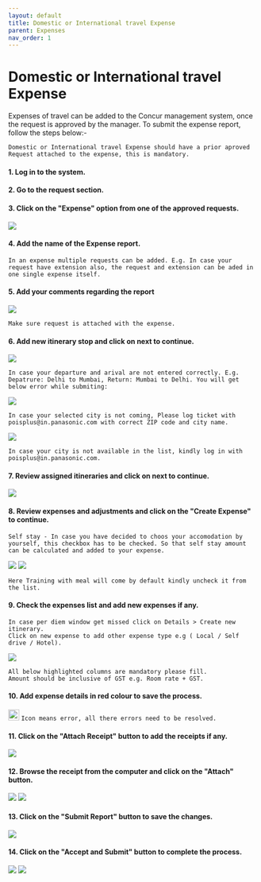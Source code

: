 ```yaml
---
layout: default
title: Domestic or International travel Expense
parent: Expenses 
nav_order: 1
---
```


# Domestic or International travel Expense

Expenses of travel can be added to the Concur management system, once the request is approved by the manager. To submit the expense report, follow the steps below:-

```Domestic or International travel Expense should have a prior aproved Request attached to the expense, this is mandatory.```

#### 1. Log in to the system.

#### 2. Go to the request section.

#### 3. Click on the "Expense" option from one of the approved requests.

<img src="{{ site.url }}{{ site.baseurl }}\assets\images\expences\ex1.png"> 

#### 4. Add the name of the Expense report.

```In an expense multiple requests can be added. E.g. In case your request have extension also, the request and extension can be aded in one single expense itself.```

#### 5. Add your comments regarding the report

<img src="{{ site.url }}{{ site.baseurl }}\assets\images\expences\ex2.png"> 

```Make sure request is attached with the expense.```

#### 6. Add new itinerary stop and click on next to continue.

<img src="{{ site.url }}{{ site.baseurl }}\assets\images\expences\ex3.png"> 

```In case your departure and arival are not entered correctly. E.g. Depatrure: Delhi to Mumbai, Return: Mumbai to Delhi. You will get below error while submiting:```

<img src="{{ site.url }}{{ site.baseurl }}\assets\images\error\im6.png"> 


```In case your selected city is not coming, Please log ticket with poisplus@in.panasonic.com with correct ZIP code and city name.```

<img src="{{ site.url }}{{ site.baseurl }}\assets\images\error\im5.png"> 

```
In case your city is not available in the list, kindly log in with poisplus@in.panasonic.com.
```
#### 7. Review assigned itineraries and click on next to continue.

<img src="{{ site.url }}{{ site.baseurl }}\assets\images\expences\ex4.png"> 

#### 8. Review expenses and adjustments and click on the "Create Expense" to continue.

```Self stay - In case you have decided to choos your accomodation by yourself, this checkbox has to be checked. So that self stay amount can be calculated and added to your expense.```

<img src="{{ site.url }}{{ site.baseurl }}\assets\images\expences\ab1.png"> 


<img src="{{ site.url }}{{ site.baseurl }}\assets\images\expences\ex5.png"> 

```Here Training with meal will come by default kindly uncheck it from the list.```

#### 9. Check the expenses list and add new expenses if any.

```
In case per diem window get missed click on Details > Create new itinerary.
Click on new expense to add other expense type e.g ( Local / Self drive / Hotel).
```

<img src="{{ site.url }}{{ site.baseurl }}\assets\images\expences\ex6.png"> 

```
All below highlighted columns are mandatory please fill.
Amount should be inclusive of GST e.g. Room rate + GST.
```

#### 10. Add expense details in red colour to save the process.

<img src="{{ site.url }}{{ site.baseurl }}\assets\images\bulb.png"  height="22" width="22"> `Icon means error, all there errors need to be resolved.`

#### 11. Click on the "Attach Receipt" button to add the receipts if any.

<img src="{{ site.url }}{{ site.baseurl }}\assets\images\expences\ex7.png"> 

#### 12. Browse the receipt from the computer and click on the "Attach" button.

<img src="{{ site.url }}{{ site.baseurl }}\assets\images\expences\ex8.png"> 

<img src="{{ site.url }}{{ site.baseurl }}\assets\images\expences\ex9.png"> 

#### 13. Click on the "Submit Report" button to save the changes.

<img src="{{ site.url }}{{ site.baseurl }}\assets\images\expences\sub1.png"> 

#### 14. Click on the "Accept and Submit" button to complete the process.

<img src="{{ site.url }}{{ site.baseurl }}\assets\images\expences\ex10.png"> 

<img src="{{ site.url }}{{ site.baseurl }}\assets\images\expences\ex11.png"> 

